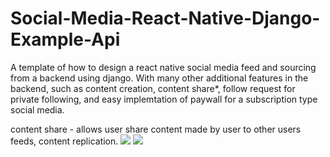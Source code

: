 # Social-Media-React-Native-Django-Example-Api

A template of how to design a react native social media feed and sourcing from a backend using django. 
With many other additional features in the backend, such as content creation, content share*, 
follow request for private following, and easy implemtation of paywall for a subscription type social media.

content share - allows user share content made by user to other users feeds, content replication.
![](https://imgur.com/vvZ0VS5.jpg)
![](https://imgur.com/Umg3opo.jpg)
